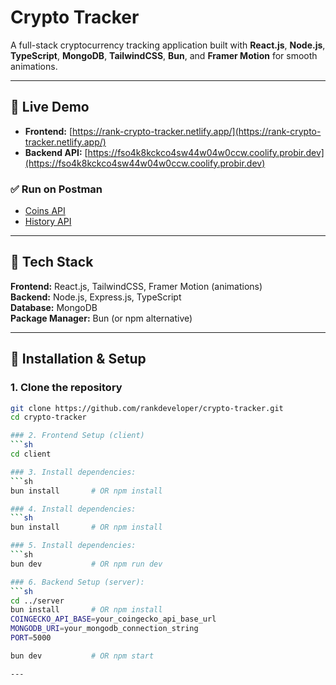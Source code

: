 # Crypto Tracker  

A full-stack cryptocurrency tracking application built with **React.js**, **Node.js**, **TypeScript**, **MongoDB**, **TailwindCSS**, **Bun**, and **Framer Motion** for smooth animations.

---

## 🔗 Live Demo  

- **Frontend:** [https://rank-crypto-tracker.netlify.app/](https://rank-crypto-tracker.netlify.app/)  
- **Backend API:** [https://fso4k8kckco4sw44w04w0ccw.coolify.probir.dev](https://fso4k8kckco4sw44w04w0ccw.coolify.probir.dev)  

### ✅ Run on Postman  
- [Coins API](https://fso4k8kckco4sw44w04w0ccw.coolify.probir.dev/api/coins)  
- [History API](https://fso4k8kckco4sw44w04w0ccw.coolify.probir.dev/api/history)  

---

## 📌 Tech Stack  

**Frontend:** React.js, TailwindCSS, Framer Motion (animations)  
**Backend:** Node.js, Express.js, TypeScript  
**Database:** MongoDB  
**Package Manager:** Bun (or npm alternative)  

---

## 📂 Installation & Setup  

### 1. Clone the repository  
```sh
git clone https://github.com/rankdeveloper/crypto-tracker.git
cd crypto-tracker

### 2. Frontend Setup (client)
```sh
cd client

### 3. Install dependencies:
```sh
bun install       # OR npm install

### 4. Install dependencies:
```sh
bun install       # OR npm install

### 5. Install dependencies:
```sh
bun dev           # OR npm run dev

### 6. Backend Setup (server):
```sh
cd ../server
bun install       # OR npm install
COINGECKO_API_BASE=your_coingecko_api_base_url
MONGODB_URI=your_mongodb_connection_string
PORT=5000

bun dev           # OR npm start

---






